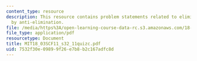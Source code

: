 ```yaml
---
content_type: resource
description: This resource contains problem statements related to elimination followed
  by anti-elimination.
file: /media/https%3A/open-learning-course-data-rc.s3.amazonaws.com/18-03sc-differential-equations-fall-2011/7532f30e09899f26e7b8b2c167adfc8d_MIT18_03SCF11_s32_11quizc.pdf
file_type: application/pdf
resourcetype: Document
title: MIT18_03SCF11_s32_11quizc.pdf
uid: 7532f30e-0989-9f26-e7b8-b2c167adfc8d
---
```

